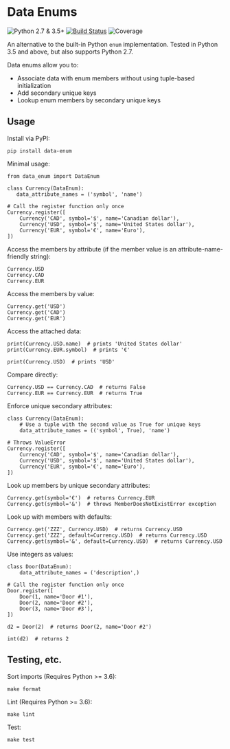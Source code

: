 # Data Enums

![Python 2.7 & 3.5+](https://img.shields.io/badge/python-2.7%20%7C%203.5%2B-blue) [![Build Status](https://travis-ci.com/chasefinch/amp-renderer.svg?branch=main)](https://travis-ci.com/chasefinch/data-enum) ![Coverage](https://img.shields.io/badge/coverage-100%25-brightgreen)

An alternative to the built-in Python `enum` implementation. Tested in Python 3.5 and above, but also supports Python 2.7.

Data enums allow you to:

- Associate data with enum members without using tuple-based initialization
- Add secondary unique keys
- Lookup enum members by secondary unique keys

## Usage

Install via PyPI:

    pip install data-enum

Minimal usage:

    from data_enum import DataEnum

    class Currency(DataEnum):
       data_attribute_names = ('symbol', 'name')

    # Call the register function only once
    Currency.register([
        Currency('CAD', symbol='$', name='Canadian dollar'),
        Currency('USD', symbol='$', name='United States dollar'),
        Currency('EUR', symbol='€', name='Euro'),
    ])

Access the members by attribute (if the member value is an attribute-name-friendly string):
  
    Currency.USD
    Currency.CAD
    Currency.EUR

Access the members by value:

    Currency.get('USD')
    Currency.get('CAD')
    Currency.get('EUR')

Access the attached data:

    print(Currency.USD.name)  # prints 'United States dollar'
    print(Currency.EUR.symbol)  # prints '€'

    print(Currency.USD)  # prints 'USD'

Compare directly:

    Currency.USD == Currency.CAD  # returns False
    Currency.EUR == Currency.EUR  # returns True

Enforce unique secondary attributes:

    class Currency(DataEnum):
        # Use a tuple with the second value as True for unique keys
        data_attribute_names = (('symbol', True), 'name')

    # Throws ValueError
    Currency.register([
        Currency('CAD', symbol='$', name='Canadian dollar'),
        Currency('USD', symbol='$', name='United States dollar'),
        Currency('EUR', symbol='€', name='Euro'),
    ])

Look up members by unique secondary attributes:

    Currency.get(symbol='€')  # returns Currency.EUR
    Currency.get(symbol='&')  # throws MemberDoesNotExistError exception

Look up with members with defaults:

    Currency.get('ZZZ', Currency.USD)  # returns Currency.USD
    Currency.get('ZZZ', default=Currency.USD)  # returns Currency.USD
    Currency.get(symbol='&', default=Currency.USD)  # returns Currency.USD

Use integers as values:

    class Door(DataEnum):
        data_attribute_names = ('description',)

    # Call the register function only once
    Door.register([
        Door(1, name='Door #1'),
        Door(2, name='Door #2'),
        Door(3, name='Door #3'),
    ])

    d2 = Door(2)  # returns Door(2, name='Door #2')

    int(d2)  # returns 2

## Testing, etc.

Sort imports (Requires Python >= 3.6):

    make format

Lint (Requires Python >= 3.6):

    make lint

Test:

    make test
